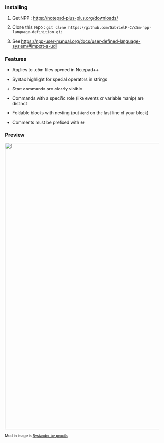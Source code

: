 ### Installing

1. Get NPP : <https://notepad-plus-plus.org/downloads/>

2. Clone this repo : `git clone https://github.com/GabrielF-C/c5m-npp-language-definition.git`

2. See <https://npp-user-manual.org/docs/user-defined-language-system/#import-a-udl>

### Features

- Applies to .c5m files opened in Notepad++

- Syntax highlight for special operators in strings

- Start commands are clearly visible

- Commands with a specific role (like events or variable manip) are distinct

- Foldable blocks with nesting (put `#end` on the last line of your block)

- Comments must be prefixed with `##`

### Preview

<img width="779" height="937" alt="1" src="https://github.com/user-attachments/assets/31bf51df-82aa-4075-a449-791b9af872bd" />

<sub>Mod in image is [Bystander by pencils](https://steamcommunity.com/sharedfiles/filedetails/?id=2517051574)</sub>
